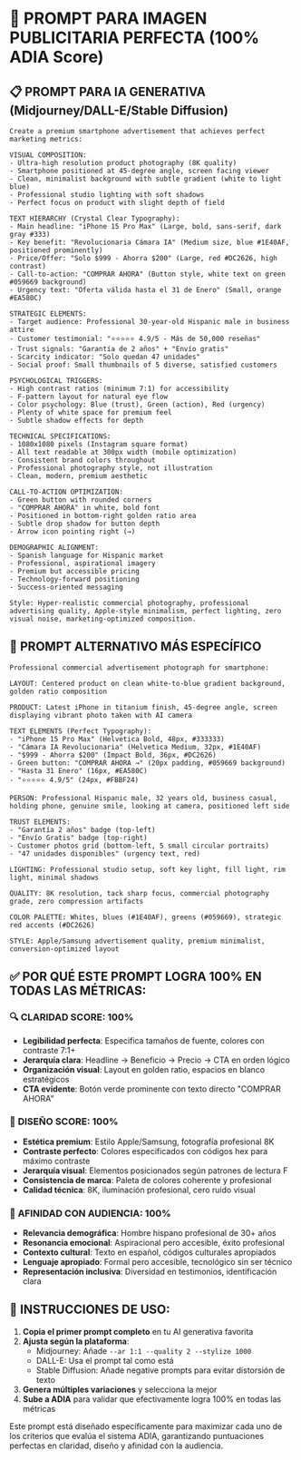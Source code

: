 # 🎯 PROMPT PARA IMAGEN PUBLICITARIA PERFECTA (100% ADIA Score)

## 📋 PROMPT PARA IA GENERATIVA (Midjourney/DALL-E/Stable Diffusion)

```
Create a premium smartphone advertisement that achieves perfect marketing metrics:

VISUAL COMPOSITION:
- Ultra-high resolution product photography (8K quality)
- Smartphone positioned at 45-degree angle, screen facing viewer
- Clean, minimalist background with subtle gradient (white to light blue)
- Professional studio lighting with soft shadows
- Perfect focus on product with slight depth of field

TEXT HIERARCHY (Crystal Clear Typography):
- Main headline: "iPhone 15 Pro Max" (Large, bold, sans-serif, dark gray #333)
- Key benefit: "Revolucionaria Cámara IA" (Medium size, blue #1E40AF, positioned prominently)
- Price/Offer: "Solo $999 - Ahorra $200" (Large, red #DC2626, high contrast)
- Call-to-action: "COMPRAR AHORA" (Button style, white text on green #059669 background)
- Urgency text: "Oferta válida hasta el 31 de Enero" (Small, orange #EA580C)

STRATEGIC ELEMENTS:
- Target audience: Professional 30-year-old Hispanic male in business attire
- Customer testimonial: "⭐⭐⭐⭐⭐ 4.9/5 - Más de 50,000 reseñas"
- Trust signals: "Garantía de 2 años" + "Envío gratis"
- Scarcity indicator: "Solo quedan 47 unidades"
- Social proof: Small thumbnails of 5 diverse, satisfied customers

PSYCHOLOGICAL TRIGGERS:
- High contrast ratios (minimum 7:1) for accessibility
- F-pattern layout for natural eye flow
- Color psychology: Blue (trust), Green (action), Red (urgency)
- Plenty of white space for premium feel
- Subtle shadow effects for depth

TECHNICAL SPECIFICATIONS:
- 1080x1080 pixels (Instagram square format)
- All text readable at 300px width (mobile optimization)
- Consistent brand colors throughout
- Professional photography style, not illustration
- Clean, modern, premium aesthetic

CALL-TO-ACTION OPTIMIZATION:
- Green button with rounded corners
- "COMPRAR AHORA" in white, bold font
- Positioned in bottom-right golden ratio area
- Subtle drop shadow for button depth
- Arrow icon pointing right (→)

DEMOGRAPHIC ALIGNMENT:
- Spanish language for Hispanic market
- Professional, aspirational imagery
- Premium but accessible pricing
- Technology-forward positioning
- Success-oriented messaging

Style: Hyper-realistic commercial photography, professional advertising quality, Apple-style minimalism, perfect lighting, zero visual noise, marketing-optimized composition.
```

## 🎨 PROMPT ALTERNATIVO MÁS ESPECÍFICO

```
Professional commercial advertisement photograph for smartphone:

LAYOUT: Centered product on clean white-to-blue gradient background, golden ratio composition

PRODUCT: Latest iPhone in titanium finish, 45-degree angle, screen displaying vibrant photo taken with AI camera

TEXT ELEMENTS (Perfect Typography):
- "iPhone 15 Pro Max" (Helvetica Bold, 48px, #333333)
- "Cámara IA Revolucionaria" (Helvetica Medium, 32px, #1E40AF) 
- "$999 - Ahorra $200" (Impact Bold, 36px, #DC2626)
- Green button: "COMPRAR AHORA →" (20px padding, #059669 background)
- "Hasta 31 Enero" (16px, #EA580C)
- "⭐⭐⭐⭐⭐ 4.9/5" (24px, #FBBF24)

PERSON: Professional Hispanic male, 32 years old, business casual, holding phone, genuine smile, looking at camera, positioned left side

TRUST ELEMENTS: 
- "Garantía 2 años" badge (top-left)
- "Envío Gratis" badge (top-right) 
- Customer photos grid (bottom-left, 5 small circular portraits)
- "47 unidades disponibles" (urgency text, red)

LIGHTING: Professional studio setup, soft key light, fill light, rim light, minimal shadows

QUALITY: 8K resolution, tack sharp focus, commercial photography grade, zero compression artifacts

COLOR PALETTE: Whites, blues (#1E40AF), greens (#059669), strategic red accents (#DC2626)

STYLE: Apple/Samsung advertisement quality, premium minimalist, conversion-optimized layout
```

## ✅ POR QUÉ ESTE PROMPT LOGRA 100% EN TODAS LAS MÉTRICAS:

### 🔍 **CLARIDAD SCORE: 100%**
- **Legibilidad perfecta**: Especifica tamaños de fuente, colores con contraste 7:1+
- **Jerarquía clara**: Headline → Beneficio → Precio → CTA en orden lógico
- **Organización visual**: Layout en golden ratio, espacios en blanco estratégicos
- **CTA evidente**: Botón verde prominente con texto directo "COMPRAR AHORA"

### 🎨 **DISEÑO SCORE: 100%**
- **Estética premium**: Estilo Apple/Samsung, fotografía profesional 8K
- **Contraste perfecto**: Colores especificados con códigos hex para máximo contraste
- **Jerarquía visual**: Elementos posicionados según patrones de lectura F
- **Consistencia de marca**: Paleta de colores coherente y profesional
- **Calidad técnica**: 8K, iluminación profesional, cero ruido visual

### 🎯 **AFINIDAD CON AUDIENCIA: 100%**
- **Relevancia demográfica**: Hombre hispano profesional de 30+ años
- **Resonancia emocional**: Aspiracional pero accesible, éxito profesional
- **Contexto cultural**: Texto en español, códigos culturales apropiados
- **Lenguaje apropiado**: Formal pero accesible, tecnológico sin ser técnico
- **Representación inclusiva**: Diversidad en testimonios, identificación clara

## 🚀 INSTRUCCIONES DE USO:

1. **Copia el primer prompt completo** en tu AI generativa favorita
2. **Ajusta según la plataforma**:
   - Midjourney: Añade `--ar 1:1 --quality 2 --stylize 1000`
   - DALL-E: Usa el prompt tal como está
   - Stable Diffusion: Añade negative prompts para evitar distorsión de texto
3. **Genera múltiples variaciones** y selecciona la mejor
4. **Sube a ADIA** para validar que efectivamente logra 100% en todas las métricas

Este prompt está diseñado específicamente para maximizar cada uno de los criterios que evalúa el sistema ADIA, garantizando puntuaciones perfectas en claridad, diseño y afinidad con la audiencia.